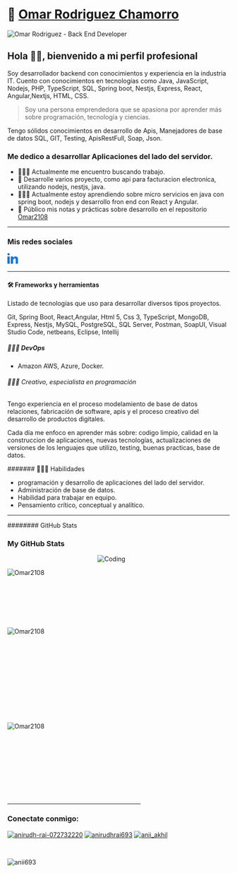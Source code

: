 # 🤖 [Omar Rodriguez Chamorro](https://www.linkedin.com/in/omar-alfredo-rodriguez-chamorro/)

![Omar Rodriguez - Back End Developer](https://media.giphy.com/media/436hhtZJQAT86nomhG/giphy.gif)


## Hola 👋🏻, bienvenido a mi perfil profesional

Soy desarrollador backend con conocimientos y experiencia en la industria IT. Cuento con conocimientos en tecnologías como Java, JavaScript, Nodejs, PHP, TypeScript, SQL, Spring boot, Nestjs, Express, React, Angular,Nextjs, HTML, CSS.

> Soy una persona emprendedora que se apasiona por aprender más sobre programación, tecnología y ciencias. 

Tengo sólidos conocimientos en desarrollo de Apis, Manejadores de base de datos SQL, GIT, Testing, ApisRestFull, Soap, Json.

### Me dedico a desarrollar Aplicaciones del lado del servidor.

- 👨🏻‍💻 Actualmente me encuentro buscando trabajo.
- 💼 Desarrolle varios proyecto, como api para facturacion electronica, utilizando nodejs, nestjs, java.
- 👨🏻‍🔬 Actualmente estoy aprendiendo sobre micro servicios en java con spring boot, nodejs y desarrollo fron end con React y Angular.
- 📓 Público mis notas y prácticas sobre desarrollo en el repositorio [Omar2108](https://github.com/Omar2108?tab=repositories)

---

### Mis redes sociales

[<img src='https://github.com/lgzarturo/lgzarturo/raw/master/assets/linkedin.png' alt='LinkedIn' width='24' style='width:24px; margin-right: 10px;'/>](https://www.linkedin.com/in/omar-alfredo-rodriguez-chamorro/)

---

#### 🛠 Frameworks y herramientas

Listado de tecnologías que uso para desarrollar diversos tipos proyectos.

Git, Spring Boot, React,Angular, Html 5, Css 3, TypeScript, MongoDB, Express, Nestjs, MySQL, PostgreSQL, SQL Server, Postman, SoapUI, Visual Studio Code, netbeans, Eclipse, Intellij

##### 👨🏻‍🔬 DevOps

- Amazon AWS, Azure, Docker.


###### 👨🏻‍🎨 Creativo, especialista en programación

Tengo experiencia en el proceso modelamiento de base de datos relaciones, fabricación de software, apis y el proceso creativo del desarrollo de productos digitales.

Cada día me enfoco en aprender más sobre: codigo limpio, calidad en la construccion de aplicaciones, nuevas tecnologías, actualizaciones de versiones de los lenguajes que utilizo, testing, buenas practicas, base de datos.

####### 👨🏻‍🚀 Habilidades

- programación y desarrollo de aplicaciones del lado del servidor.
- Administración de base de datos.
- Habilidad para trabajar en equipo.
- Pensamiento crítico, conceptual y analítico.

---


######## GitHub Stats

<h3>My GitHub Stats</h3>
<img align="right" alt="Coding" width="300" src="https://cdn.dribbble.com/users/1277312/screenshots/14733298/media/39b1045e593737587dd60e42c8422d1f.gif" >
<br>

<p><img align="left" src="https://github-readme-stats.vercel.app/api/top-langs?username=Omar2108&show_icons=true&theme=dark&locale=en&layout=compact" alt="Omar2108" /></p>

<br><br><br><br><br><br><br>
<p>&nbsp;<img align="left" src="https://github-readme-stats.vercel.app/api?username=Omar2108&show_icons=true&theme=dark&locale=en" alt="Omar2108" /></p>
<br><br><br><br><br><br><br><br><br><br>

<p><img align="left" src="https://github-readme-streak-stats.herokuapp.com/?user=Omar2108&theme=dark" alt="Omar2108" /></p>
<br><br><br><br><br><br><br><br><br><br>

<hr width="60%" >
<h3 align="left">Conectate conmigo:</h3>
<p align="left">
<a href="https://linkedin.com/in/anirudh-rai-072732220" target="blank"><img align="center" src="https://raw.githubusercontent.com/rahuldkjain/github-profile-readme-generator/master/src/images/icons/Social/linked-in-alt.svg" alt="anirudh-rai-072732220" height="30" width="40" /></a>
<a href="https://kaggle.com/anirudhrai693" target="blank"><img align="center" src="https://raw.githubusercontent.com/rahuldkjain/github-profile-readme-generator/master/src/images/icons/Social/kaggle.svg" alt="anirudhrai693" height="30" width="40" /></a>
<a href="https://instagram.com/anii_akhil" target="blank"><img align="center" src="https://raw.githubusercontent.com/rahuldkjain/github-profile-readme-generator/master/src/images/icons/Social/instagram.svg" alt="anii_akhil" height="30" width="40" /></a>
</p>
<br>
<p align="left"> <img src="https://komarev.com/ghpvc/?username=anii693&label=Profile%20views&color=0e75b6&style=flat" alt="anii693" /> </p>

<!--
**Omar2108/Omar2108** is a ✨ _special_ ✨ repository because its `README.md` (this file) appears on your GitHub profile.

Here are some ideas to get you started:

- 🔭 I’m currently working on ...
- 🌱 I’m currently learning ...
- 👯 I’m looking to collaborate on ...
- 🤔 I’m looking for help with ...
- 💬 Ask me about ...
- 📫 How to reach me: ...
- 😄 Pronouns: ...
- ⚡ Fun fact: ...
-->
